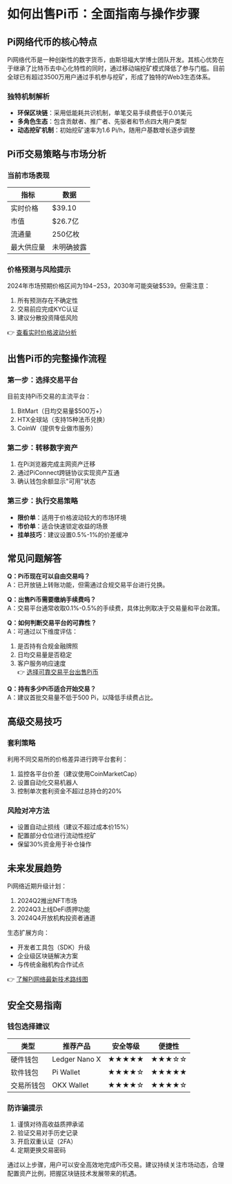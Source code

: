# 如何出售Pi币：全面指南与操作步骤  

## Pi网络代币的核心特点  

Pi网络代币是一种创新性的数字货币，由斯坦福大学博士团队开发。其核心优势在于继承了比特币去中心化特性的同时，通过移动端挖矿模式降低了参与门槛。目前全球已有超过3500万用户通过手机参与挖矿，形成了独特的Web3生态体系。  

### 独特机制解析  
- **环保区块链**：采用低能耗共识机制，单笔交易手续费低于0.01美元  
- **多角色生态**：包含贡献者、推广者、先驱者和节点四大用户类型  
- **动态挖矿机制**：初始挖矿速率为1.6 Pi/h，随用户基数增长逐步调整  

## Pi币交易策略与市场分析  

### 当前市场表现  
| 指标        | 数据         |
|-------------|--------------|
| 实时价格    | $39.10       |
| 市值        | $26.7亿      |
| 流通量      | 250亿枚      |
| 最大供应量  | 未明确披露   |

### 价格预测与风险提示  
2024年市场预期价格区间为$194-$253，2030年可能突破$539。但需注意：  
1. 所有预测存在不确定性  
2. 交易前应完成KYC认证  
3. 建议分散投资降低风险  

👉 [查看实时价格波动分析](https://bit.ly/okx_welcome)  

## 出售Pi币的完整操作流程  

### 第一步：选择交易平台  
目前支持Pi币交易的主流平台：  
1. BitMart（日均交易量$500万+）  
2. HTX全球站（支持15种法币兑换）  
3. CoinW（提供专业做市服务）  

### 第二步：转移数字资产  
1. 在Pi浏览器完成主网资产迁移  
2. 通过PiConnect跨链协议实现资产互通  
3. 确认钱包余额显示"可用"状态  

### 第三步：执行交易策略  
- **限价单**：适用于价格波动较大的市场环境  
- **市价单**：适合快速锁定收益的场景  
- **挂单技巧**：建议设置0.5%-1%的价差缓冲  

## 常见问题解答  

**Q：Pi币现在可以自由交易吗？**  
A：已开放链上转账功能，但需通过合规交易平台进行兑换。  

**Q：出售Pi币需要缴纳手续费吗？**  
A：交易平台通常收取0.1%-0.5%的手续费，具体比例取决于交易量和平台政策。  

**Q：如何判断交易平台的可靠性？**  
A：可通过以下维度评估：  
1. 是否持有合规金融牌照  
2. 日均交易量是否稳定  
3. 客户服务响应速度  
👉 [选择可靠交易平台出售Pi币](https://bit.ly/okx_welcome)  

**Q：持有多少Pi币适合开始交易？**  
A：建议首批交易量不低于500 Pi，以降低手续费占比。  

## 高级交易技巧  

### 套利策略  
利用不同交易所的价格差异进行跨平台套利：  
1. 监控各平台价差（建议使用CoinMarketCap）  
2. 设置自动化交易机器人  
3. 控制单次套利资金不超过总持仓的20%  

### 风险对冲方法  
- 设置自动止损线（建议不超过成本价15%）  
- 配置部分仓位进行流动性挖矿  
- 保留30%资金用于补仓操作  

## 未来发展趋势  

Pi网络近期升级计划：  
1. 2024Q2推出NFT市场  
2. 2024Q3上线DeFi质押功能  
3. 2024Q4开放机构投资者通道  

生态扩展方向：  
- 开发者工具包（SDK）升级  
- 企业级区块链解决方案  
- 与传统金融机构合作试点  

👉 [了解Pi网络最新技术路线图](https://bit.ly/okx_welcome)  

## 安全交易指南  

### 钱包选择建议  
| 类型        | 推荐产品       | 安全等级 | 便捷性 |
|-------------|----------------|----------|--------|
| 硬件钱包    | Ledger Nano X  | ★★★★★    | ★★★☆☆  |
| 软件钱包    | Pi Wallet      | ★★★★☆    | ★★★★★  |
| 交易所钱包  | OKX Wallet     | ★★★★☆    | ★★★★☆  |

### 防诈骗提示  
1. 谨慎对待高收益质押承诺  
2. 验证交易对手历史记录  
3. 开启双重认证（2FA）  
4. 定期更换交易密码  

通过以上步骤，用户可以安全高效地完成Pi币交易。建议持续关注市场动态，合理配置资产比例，把握区块链技术发展带来的机遇。